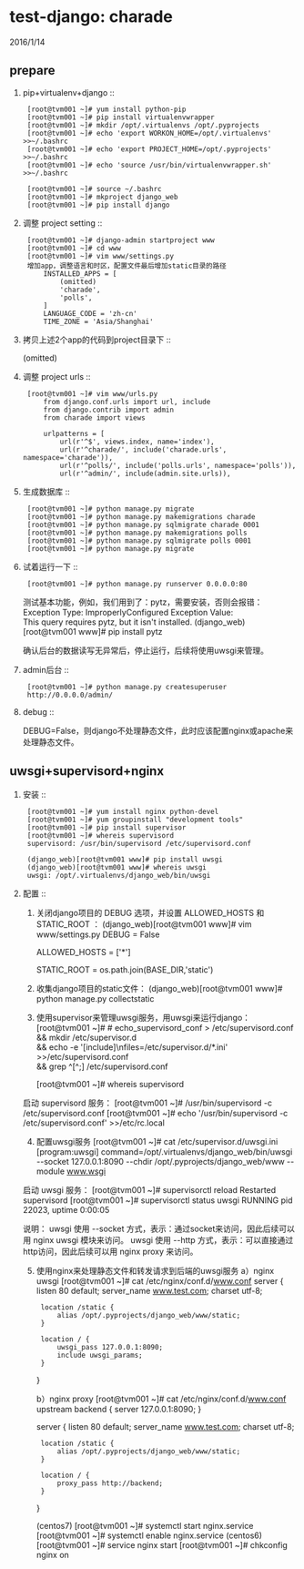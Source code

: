 
test-django: charade
====================
2016/1/14

prepare
-------
1. pip+virtualenv+django ::

        [root@tvm001 ~]# yum install python-pip
        [root@tvm001 ~]# pip install virtualenvwrapper
        [root@tvm001 ~]# mkdir /opt/.virtualenvs /opt/.pyprojects
        [root@tvm001 ~]# echo 'export WORKON_HOME=/opt/.virtualenvs' >>~/.bashrc
        [root@tvm001 ~]# echo 'export PROJECT_HOME=/opt/.pyprojects' >>~/.bashrc
        [root@tvm001 ~]# echo 'source /usr/bin/virtualenvwrapper.sh' >>~/.bashrc
    
        [root@tvm001 ~]# source ~/.bashrc
        [root@tvm001 ~]# mkproject django_web
        [root@tvm001 ~]# pip install django


2. 调整 project setting ::

        [root@tvm001 ~]# django-admin startproject www
        [root@tvm001 ~]# cd www
        [root@tvm001 ~]# vim www/settings.py
        增加app，调整语言和时区，配置文件最后增加static目录的路径 
            INSTALLED_APPS = [
                (omitted)
                'charade',
                'polls',
            ]
            LANGUAGE_CODE = 'zh-cn'
            TIME_ZONE = 'Asia/Shanghai' 

3. 拷贝上述2个app的代码到project目录下 ::

    (omitted)

4. 调整 project urls ::

        [root@tvm001 ~]# vim www/urls.py
            from django.conf.urls import url, include
            from django.contrib import admin
            from charade import views
    
            urlpatterns = [
                url(r'^$', views.index, name='index'),
                url(r'^charade/', include('charade.urls', namespace='charade')),
                url(r'^polls/', include('polls.urls', namespace='polls')),
                url(r'^admin/', include(admin.site.urls)),

5. 生成数据库 ::

        [root@tvm001 ~]# python manage.py migrate
        [root@tvm001 ~]# python manage.py makemigrations charade
        [root@tvm001 ~]# python manage.py sqlmigrate charade 0001
        [root@tvm001 ~]# python manage.py makemigrations polls
        [root@tvm001 ~]# python manage.py sqlmigrate polls 0001
        [root@tvm001 ~]# python manage.py migrate

6. 试着运行一下 ::

        [root@tvm001 ~]# python manage.py runserver 0.0.0.0:80
    测试基本功能，例如，我们用到了：pytz，需要安装，否则会报错：
        Exception Type:	ImproperlyConfigured
        Exception Value:	
        This query requires pytz, but it isn't installed.
        (django_web)[root@tvm001 www]# pip install pytz     
    
    确认后台的数据读写无异常后，停止运行，后续将使用uwsgi来管理。


7. admin后台 ::

        [root@tvm001 ~]# python manage.py createsuperuser
        http://0.0.0.0/admin/


8. debug ::

    DEBUG=False，则django不处理静态文件，此时应该配置nginx或apache来处理静态文件。


uwsgi+supervisord+nginx
----------------------
1. 安装 ::

        [root@tvm001 ~]# yum install nginx python-devel
        [root@tvm001 ~]# yum groupinstall "development tools"
        [root@tvm001 ~]# pip install supervisor
        [root@tvm001 ~]# whereis supervisord
        supervisord: /usr/bin/supervisord /etc/supervisord.conf
        
        (django_web)[root@tvm001 www]# pip install uwsgi
        (django_web)[root@tvm001 www]# whereis uwsgi
        uwsgi: /opt/.virtualenvs/django_web/bin/uwsgi    

2. 配置 ::

    1) 关闭django项目的 DEBUG 选项，并设置 ALLOWED_HOSTS 和 STATIC_ROOT ：
        (django_web)[root@tvm001 www]# vim www/settings.py
        DEBUG = False
        
        ALLOWED_HOSTS = ['*']
        
        STATIC_ROOT = os.path.join(BASE_DIR,'static')
    
    2) 收集django项目的static文件：
        (django_web)[root@tvm001 www]# python manage.py collectstatic
    
    3) 使用supervisor来管理uwsgi服务，用uwsgi来运行django：
        [root@tvm001 ~]# # echo_supervisord_conf > /etc/supervisord.conf \
        && mkdir /etc/supervisor.d \
        && echo -e '[include]\nfiles=/etc/supervisor.d/*.ini' >>/etc/supervisord.conf \
        && grep ^[^\;] /etc/supervisord.conf
        
        [root@tvm001 ~]# whereis supervisord
    
    启动 supervisord 服务：
        [root@tvm001 ~]# /usr/bin/supervisord -c /etc/supervisord.conf
        [root@tvm001 ~]# echo '/usr/bin/supervisord -c /etc/supervisord.conf' >>/etc/rc.local
    
    4) 配置uwsgi服务
        [root@tvm001 ~]# cat /etc/supervisor.d/uwsgi.ini 
        [program:uwsgi]
        command=/opt/.virtualenvs/django_web/bin/uwsgi --socket 127.0.0.1:8090 --chdir /opt/.pyprojects/django_web/www --module www.wsgi
        
    启动 uwsgi 服务：
        [root@tvm001 ~]# supervisorctl reload
        Restarted supervisord
        [root@tvm001 ~]# supervisorctl status
        uwsgi                            RUNNING   pid 22023, uptime 0:00:05
    
    说明：
        uwsgi 使用 --socket 方式，表示：通过socket来访问，因此后续可以用 nginx uwsgi 模块来访问。
        uwsgi 使用 --http 方式，表示：可以直接通过 http访问，因此后续可以用 nginx proxy 来访问。
    
    
    5) 使用nginx来处理静态文件和转发请求到后端的uwsgi服务
        a）nginx uwsgi
        [root@tvm001 ~]# cat /etc/nginx/conf.d/www.conf 
        server {
            listen 80 default;
            server_name www.test.com;
            charset utf-8;
        
            location /static {
                alias /opt/.pyprojects/django_web/www/static;
            }
        
            location / {
                uwsgi_pass 127.0.0.1:8090;
                include uwsgi_params;
            }
        }
        
        b）nginx proxy
        [root@tvm001 ~]# cat /etc/nginx/conf.d/www.conf 
        upstream backend {
            server 127.0.0.1:8090;
        }
        
        server {
            listen 80 default;
            server_name www.test.com;
            charset utf-8;
            
            location /static {
                alias /opt/.pyprojects/django_web/www/static;
            }
        
            location / {
                proxy_pass http://backend;
            }
        }
        
        (centos7)
        [root@tvm001 ~]# systemctl start nginx.service
        [root@tvm001 ~]# systemctl enable nginx.service
        (centos6)
        [root@tvm001 ~]# service nginx start
        [root@tvm001 ~]# chkconfig nginx on
